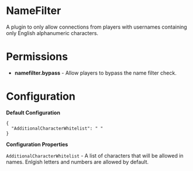 # NameFilter
A plugin to only allow connections from players with usernames containing only English alphanumeric characters. 

# Permissions
- **namefilter.bypass** - Allow players to bypass the name filter check.

# Configuration

**Default Configuration**
```
{
  "AdditionalCharacterWhitelist": " "
}
```
**Configuration Properties**

`AdditionalCharacterWhitelist` - A list of characters that will be allowed in names. Enlgish letters and numbers are allowed by default.
